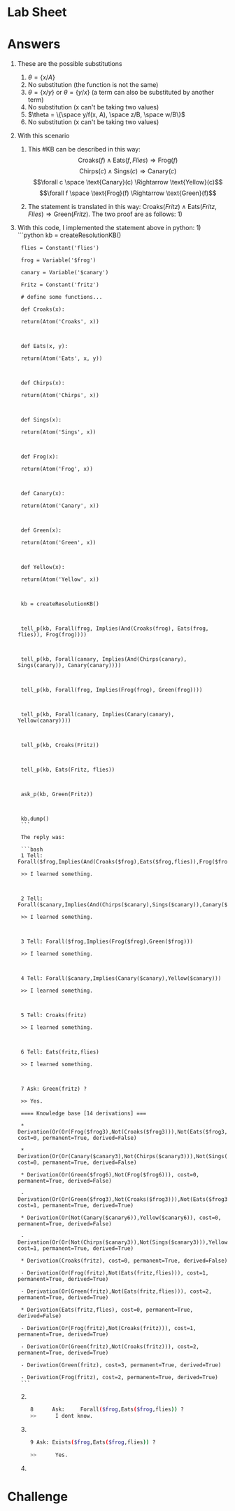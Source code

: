 # Lab Sheet

# Answers

1) These are the possible substitutions 
	1) $\theta = \{x/A\}$
	2) No substitution (the function is not the same)
	3) $\theta = \{x/y\}$ or $\theta = \{y/x\}$ (a term can also be substituted by another term)
	4) No substitution (x can't be taking two values)
	5) $\theta = \{\space y/f(x, A), \space z/B, \space w/B\}$
	6) No substitution (x can't be taking two values)

2) With this scenario
	1) This #KB can be described in this way:
		$$\text{Croaks}(f) \land \text{Eats}(f, Flies) \Rightarrow \text{Frog}(f)$$
		$$\text{Chirps}(c) \land \text{Sings}(c) \Rightarrow \text{Canary}(c)$$
		$$\forall c \space \text{Canary}(c) \Rightarrow \text{Yellow}(c)$$
		$$\forall f \space \text{Frog}(f) \Rightarrow \text{Green}(f)$$
		
	2) The statement is translated in this way: $\text{Croaks}(Fritz) \land \text{Eats}(Fritz, Flies) \Rightarrow \text{Green}(Fritz)$. The two proof are as follows:
		1) 
3) With this code, I implemented the statement above in python:
	1) 
		```python
		kb = createResolutionKB()



		flies = Constant('flies')

		frog = Variable('$frog')

		canary = Variable('$canary')

		Fritz = Constant('fritz')

		# define some functions...

		def Croaks(x):

		return(Atom('Croaks', x))



		def Eats(x, y):

		return(Atom('Eats', x, y))



		def Chirps(x):

		return(Atom('Chirps', x))



		def Sings(x):

		return(Atom('Sings', x))



		def Frog(x):

		return(Atom('Frog', x))



		def Canary(x):

		return(Atom('Canary', x))



		def Green(x):

		return(Atom('Green', x))



		def Yellow(x):

		return(Atom('Yellow', x))



		kb = createResolutionKB()



		tell_p(kb, Forall(frog, Implies(And(Croaks(frog), Eats(frog, flies)), Frog(frog))))



		tell_p(kb, Forall(canary, Implies(And(Chirps(canary), Sings(canary)), Canary(canary))))



		tell_p(kb, Forall(frog, Implies(Frog(frog), Green(frog))))



		tell_p(kb, Forall(canary, Implies(Canary(canary), Yellow(canary))))



		tell_p(kb, Croaks(Fritz))



		tell_p(kb, Eats(Fritz, flies))



		ask_p(kb, Green(Fritz))



		kb.dump()
		```
		
		The reply was:
		
		```bash
		1 Tell: Forall($frog,Implies(And(Croaks($frog),Eats($frog,flies)),Frog($frog)))

		>> I learned something.



		2 Tell: Forall($canary,Implies(And(Chirps($canary),Sings($canary)),Canary($canary)))

		>> I learned something.



		3 Tell: Forall($frog,Implies(Frog($frog),Green($frog)))

		>> I learned something.



		4 Tell: Forall($canary,Implies(Canary($canary),Yellow($canary)))

		>> I learned something.



		5 Tell: Croaks(fritz)

		>> I learned something.



		6 Tell: Eats(fritz,flies)

		>> I learned something.



		7 Ask: Green(fritz) ?

		>> Yes.

		==== Knowledge base [14 derivations] ===

		* Derivation(Or(Or(Frog($frog3),Not(Croaks($frog3))),Not(Eats($frog3,flies))), cost=0, permanent=True, derived=False)

		* Derivation(Or(Or(Canary($canary3),Not(Chirps($canary3))),Not(Sings($canary3))), cost=0, permanent=True, derived=False)

		* Derivation(Or(Green($frog6),Not(Frog($frog6))), cost=0, permanent=True, derived=False)

		- Derivation(Or(Or(Green($frog3),Not(Croaks($frog3))),Not(Eats($frog3,flies))), cost=1, permanent=True, derived=True)

		* Derivation(Or(Not(Canary($canary6)),Yellow($canary6)), cost=0, permanent=True, derived=False)

		- Derivation(Or(Or(Not(Chirps($canary3)),Not(Sings($canary3))),Yellow($canary3)), cost=1, permanent=True, derived=True)

		* Derivation(Croaks(fritz), cost=0, permanent=True, derived=False)

		- Derivation(Or(Frog(fritz),Not(Eats(fritz,flies))), cost=1, permanent=True, derived=True)

		- Derivation(Or(Green(fritz),Not(Eats(fritz,flies))), cost=2, permanent=True, derived=True)

		* Derivation(Eats(fritz,flies), cost=0, permanent=True, derived=False)

		- Derivation(Or(Frog(fritz),Not(Croaks(fritz))), cost=1, permanent=True, derived=True)

		- Derivation(Or(Green(fritz),Not(Croaks(fritz))), cost=2, permanent=True, derived=True)

		- Derivation(Green(fritz), cost=3, permanent=True, derived=True)

		- Derivation(Frog(fritz), cost=2, permanent=True, derived=True)
		```
	2) 
	```bash
		8      Ask:     Forall($frog,Eats($frog,flies)) ?
		>>      I dont know.
	```
	3) 
	```bash
		9 Ask: Exists($frog,Eats($frog,flies)) ?

		>>      Yes.
	```
	4) 

# Challenge

